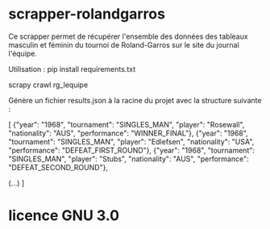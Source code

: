 # scrapper-rolandgarros

Ce scrapper permet de récupérer l'ensemble des données des tableaux masculin et féminin du tournoi de Roland-Garros sur le site du journal l'équipe.


Utilisation : 
pip install requirements.txt

scrapy crawl rg_lequipe

Génère un fichier results.json à la racine du projet avec la structure suivante : 



[
{"year": "1968", "tournament": "SINGLES_MAN", "player": "Rosewall", "nationality": "AUS", "performance": "WINNER_FINAL"},
{"year": "1968", "tournament": "SINGLES_MAN", "player": "Edlefsen", "nationality": "USA", "performance": "DEFEAT_FIRST_ROUND"},
{"year": "1968", "tournament": "SINGLES_MAN", "player": "Stubs", "nationality": "AUS", "performance": "DEFEAT_SECOND_ROUND"},

(...)
]



# licence GNU 3.0

